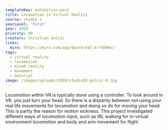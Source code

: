 ```yaml
---
templateKey: exhibition-post
title: Locomotion in Virtual Reality
course: studio 1
yearLevel: 'First'
year: 2020
priority: 99
creators: Christian Golcic
links:
  miro: https://miro.com/app/board/o9J_krrhEH8=/
tags:
  - virtual reality
  - locomotion
  - mixed reality
  - movement
  - material
image: /images/uploads/2020/studio20-golcic-0.jpg
---
```


Locomotion within VR is typically done using a controller. To look around in VR, you just turn your head. So there is a disparity between not using your real life movements for locomotion and doing so do for moving your head. This is partly the reason for motion sickness. This project investigated different ways of locomotion input, such as IRL walking for in-virtual environment locomotion and body and arm movement for flight.